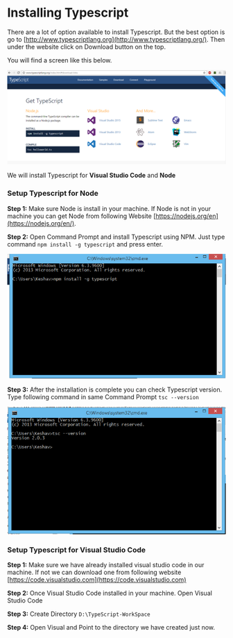 # Installing Typescript

There are a lot of option available to install Typescript. But the best option is go to [http://www.typescriptlang.org](http://www.typescriptlang.org/). Then under the website click on Download button on the top.

You will find a screen like this below.

![](download.PNG)
 
We will install Typescript for  **Visual Studio Code** and **Node**

### Setup Typescript for Node

**Step 1:** Make sure Node is install in your machine. If Node is not in your machine you can get Node from following Website [https://nodejs.org/en](https://nodejs.org/en/).

**Step 2:** Open Command Prompt and install Typescript using NPM. Just type command `npm install -g typescript` and press enter.

![Install Typescript using NPM](installnpmtype.PNG)

**Step 3:** After the installation is complete you can check Typescript version. Type following command in same Command Prompt `tsc --version`

![tsc version](tsversion.PNG)

### Setup Typescript for Visual Studio Code

**Step 1:** Make sure we have already installed visual studio code in our machine. If not we can download one from following website [https://code.visualstudio.com](https://code.visualstudio.com)

**Step 2:** Once Visual Studio Code installed in your machine. Open Visual Studio Code

**Step 3:** Create Directory `D:\TypeScript-WorkSpace`

**Step 4:** Open Visual and Point to the directory we have created just now.
